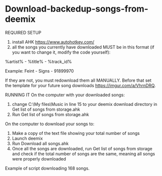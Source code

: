 # Download-backedup-songs-from-deemix

REQUIRED SETUP
1. install AHK https://www.autohotkey.com/
2. all the songs you currently have downloaded MUST be in this format (if you want to change it, modify the code yourself): 

%artist% - %title% - %track_id%

Example: Feint - Signs - 91899970

If they are not, you must redownload them all MANUALLY. Before that set the template for your future song downloads https://imgur.com/a/VhrnDRQ.

RUNNING IT
On the computer with your downloaded songs:
1. change C:\My files\Music in line 15 to your deemix download directory in Get list of songs from storage.ahk 
2. Run Get list of songs from storage.ahk

On the computer to download your songs to:
1. Make a copy of the text file showing your total number of songs
2. Launch deemix
3. Run Download all songs.ahk
3. Once all the songs are downloaded, run Get list of songs from storage and check if the total number of songs are the same, meaning all songs were properly downloaded

Example of script downloading 168 songs.
